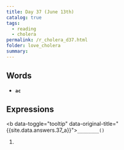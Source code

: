 ```yaml
---
title: Day 37 (June 13th)
catalog: true
tags: 
  - reading
  - cholera
permalink: /r_cholera_d37.html
folder: love_cholera
summary: 
---
```


## Words

-   <b data-toggle="tooltip" data-original-title="{{site.data.glossary.ac}}">`ac`</b>



## Expressions

<b data-toggle="tooltip" data-original-title="{{site.data.answers.37_a}}">`________()`</b>

1.  